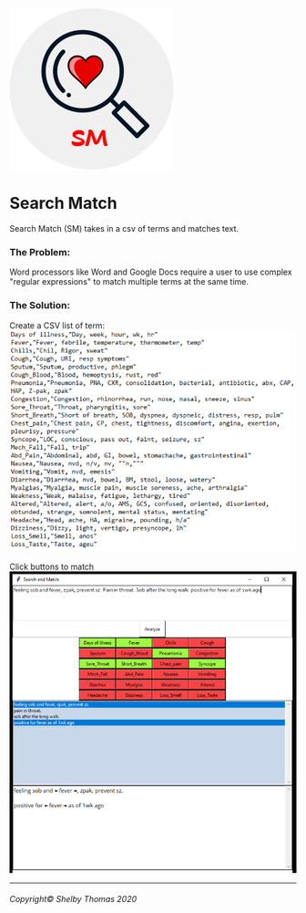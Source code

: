 ![SM Logo](images/logo-sms.png)
# Search Match

Search Match (SM) takes in a csv of terms and matches text. 

### The Problem:
Word processors like Word and Google Docs require a user to use complex "regular expressions" to match multiple terms at the same time.


### The Solution:
Create a CSV list of term:
![SM Terms](images/terms-sm.png)


Click buttons to match
![SM Results](images/result-sm.png)

- - -
###### Copyright© Shelby Thomas 2020


